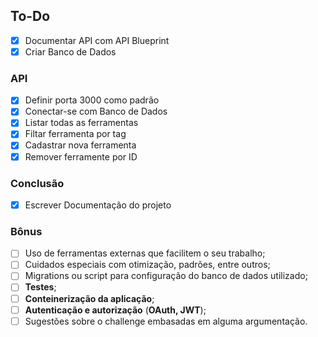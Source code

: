 ## To-Do

- [x] Documentar API com API Blueprint
- [x] Criar Banco de Dados

### API

- [x] Definir porta 3000 como padrão
- [x] Conectar-se com Banco de Dados
- [x] Listar todas as ferramentas
- [x] Filtar ferramenta por tag
- [x] Cadastrar nova ferramenta
- [x] Remover ferramente por ID

### Conclusão

- [x] Escrever Documentação do projeto
 
### Bônus
- [ ] Uso de ferramentas externas que facilitem o seu trabalho;
- [ ] Cuidados especiais com otimização, padrões, entre outros;
- [ ] Migrations ou script para configuração do banco de dados utilizado;
- [ ] **Testes**;
- [ ] **Conteinerização da aplicação**;
- [ ] **Autenticação e autorização** (**OAuth, JWT**);
- [ ] Sugestões sobre o challenge embasadas em alguma argumentação.